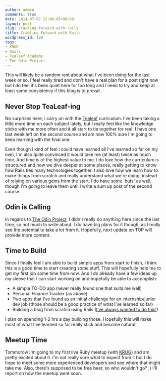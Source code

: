 ```yaml
---
author: admin
comments: true
date: 2014-07-07 22:06:05+00:00
layout: post
slug: crawling-forward-with-rails
title: Crawling Forward with Rails
wordpress_id: 120
tags:
- KRUG
- Rails
- Tealeaf Academy
- The Odin Project
---
```


This will likely be a random rant about what I've been doing for the last week or so. I feel really tired and don't have a real plan for a post right now but I do feel it's been quiet here for too long and I need to try and keep at least some consistency if this blog is to prevail.



## Never Stop TeaLeaf-ing



No surprises here, I carry on with the [Tealeaf](http://www.gotealeaf.com) curriculum. I've been taking a little more time on each subject lately, but I really feel like the knowledge sticks with me more often and it all start to tie together for real. I have one last week left on the second course and am now 100% sure I'm going to keep learning with the final one.

Even though I kind of feel I could have learned all I've learned so far on my own, I'm also quite convinced it would take me (at least) twice as much time. And time is of the highest value to me. I do love how the curriculum is structured and how we dive deeper at some places, really getting to know how Rails ties many technologies together. I also love how we learn how to make things from scratch and really understand what we're doing, instead of relying on various gems from the start. I do have some 'buts' as well, though I'm going to leave them until I write a sum up post of the second course.



## Odin is Calling



In regards to [The Odin Project](http://www.theodinproject.com/), I didn't really do anything here since the last time, so not much to write about. I do have big plans for it though, as I really see the potential to take a lot from it. Hopefully, next update on TOP will provide more content.



## Time to Build



Since I finally feel I am able to build simple apps from start to finish, I think this is a good time to start creating some stuff. This will hopefully help me to get my first job some time from now. And I do already have a few ideas up my sleeve that I can start working on and hopefully be able to accomplish:

* A simple TO-DO app (never really found one that suits me well)
* Personal Finance Tracker (as above)
* Two apps that I've found as an initial challenge for an internship/junior dev job (those should be a good practice of what I've learned so far)
* Building a blog from scratch using Rails ([I've always wanted to do this!](http://www.webdeveloperfromscratch.com/1st-project-lets-go/))


I plan on spending 1-2 hrs a day building those. Hopefully this will make most of what I've learned so far really stick and become natural.



## Meetup Time



Tommorow I'm going to my first live Ruby meetup (with [KRUG](http://www.meetup.com/Krakow-Ruby-Users-Group/)) and am pretty excited about it. I'm not really sure what to expect from it but I do hope to meet some more experienced developers and see where that might take me. Also, there's supposed to be free beer, so who wouldn't go? ;) I'll report on how the meetup went soon.

